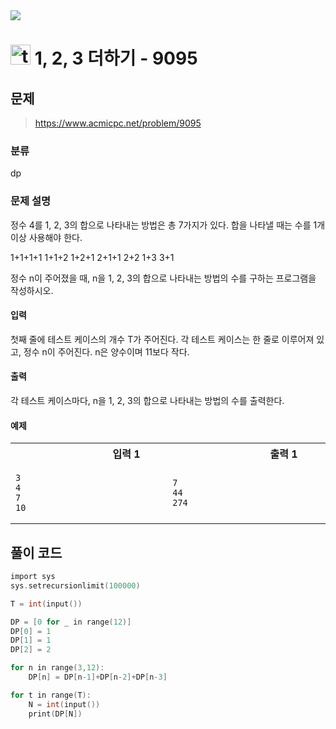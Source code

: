 <img src="https://j7b205.p.ssafy.io/assets/header/markdown_header.png" />

# <img src="https://static.solved.ac/tier_small/8.svg" alt="tier" height="32px" /> 1, 2, 3 더하기 - 9095 

## 문제

> https://www.acmicpc.net/problem/9095

### 분류

dp

### 문제 설명

정수 4를 1, 2, 3의 합으로 나타내는 방법은 총 7가지가 있다. 합을 나타낼 때는 수를 1개 이상 사용해야 한다.

1+1+1+1
1+1+2
1+2+1
2+1+1
2+2
1+3
3+1

정수 n이 주어졌을 때, n을 1, 2, 3의 합으로 나타내는 방법의 수를 구하는 프로그램을 작성하시오.



#### 입력

첫째 줄에 테스트 케이스의 개수 T가 주어진다. 각 테스트 케이스는 한 줄로 이루어져 있고, 정수 n이 주어진다. n은 양수이며 11보다 작다.



#### 출력

각 테스트 케이스마다, n을 1, 2, 3의 합으로 나타내는 방법의 수를 출력한다.



#### 예제

<table><tr><th><img width=120/>입력 1<img width=120/></th><th><img width=120/>출력 1<img width=120/></th></tr><tr><td>

```
3
4
7
10
```
</td><td>

```
7
44
274
```
</td></tr></table>


####

## 풀이 코드

```c
import sys
sys.setrecursionlimit(100000)

T = int(input())

DP = [0 for _ in range(12)]
DP[0] = 1
DP[1] = 1
DP[2] = 2

for n in range(3,12):
    DP[n] = DP[n-1]+DP[n-2]+DP[n-3]

for t in range(T):
    N = int(input())
    print(DP[N])


```
